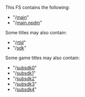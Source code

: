 This FS contains the following:

  - "/[main](NSO.md "wikilink")"
  - "/[main.npdm](NPDM.md "wikilink")"

Some titles may also contain:

  - "/[rtld](NSO.md "wikilink")"
  - "/[sdk](NSO.md "wikilink")"

Some game titles may also contain:

  - "/[subsdk0](NSO.md "wikilink")"
  - "/[subsdk1](NSO.md "wikilink")"
  - "/[subsdk2](NSO.md "wikilink")"
  - "/[subsdk3](NSO.md "wikilink")"
  - "/[subsdk4](NSO.md "wikilink")"
